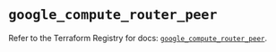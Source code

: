 # `google_compute_router_peer`

Refer to the Terraform Registry for docs: [`google_compute_router_peer`](https://registry.terraform.io/providers/hashicorp/google/6.23.0/docs/resources/compute_router_peer).
